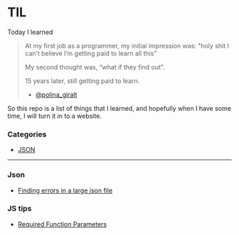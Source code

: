 # TIL
Today I learned

> At my first job as a programmer, my initial impression was: "holy shit I can’t believe I’m getting paid to learn all this"
>
> My second thought was, “what if they find out”.
>
> 15 years later, still getting paid to learn.
> - [@polina_giralt](https://twitter.com/polina_giralt/status/1209163210257043457)

So this repo is a list of things that I learned, and hopefully when I have some time, I will turn it in to a website.

### Categories
* [JSON](#json)


---

### Json
- [Finding errors in a large json file](json/errors-in-large-json.md)


### JS tips
- [Required Function Parameters](js-tips/required-function-params.md)
